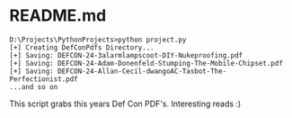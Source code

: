 # README.md

    D:\Projects\PythonProjects>python project.py
    [+] Creating DefConPdfs Directory...
    [+] Saving: DEFCON-24-3alarmlampscoot-DIY-Nukeproofing.pdf
    [+] Saving: DEFCON-24-Adam-Donenfeld-Stumping-The-Mobile-Chipset.pdf
    [+] Saving: DEFCON-24-Allan-Cecil-dwangoAC-Tasbot-The-Perfectionist.pdf
    ...and so on
    
This script grabs this years Def Con PDF's. Interesting reads :)
